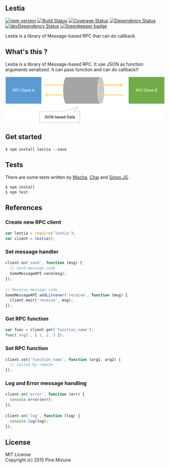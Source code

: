 Lestia
------
[![npm version](https://badge.fury.io/js/lestia.svg)](http://badge.fury.io/js/lestia)
[![Build Status](https://travis-ci.org/pine613/lestia.svg?branch=master)](https://travis-ci.org/pine613/lestia)
[![Coverage Status](https://coveralls.io/repos/pine613/lestia/badge.svg)](https://coveralls.io/r/pine613/lestia)
[![Dependency Status](https://david-dm.org/pine613/lestia.svg)](https://david-dm.org/pine613/lestia)
[![devDependency Status](https://david-dm.org/pine613/lestia/dev-status.svg)](https://david-dm.org/pine613/lestia#info=devDependencies) [![Greenkeeper badge](https://badges.greenkeeper.io/pine/lestia.svg)](https://greenkeeper.io/)

Lestia is a library of Message-based RPC that can do callback.

## What's this ?
Lestia is a library of Message-based RPC. It use JSON as function arguments serialized. It can pass function and can do callback!!

![](assets/lestia.png)


## Get started

```
$ npm install lestia --save
```

## Tests
There are some tests written by [Mocha](http://mochajs.org), [Chai](http://chaijs.com) and [Sinon.JS](http://sinonjs.org).

```
$ npm install
$ npm test
```

## References
### Create new RPC client

```js
var lestia = require('lestia');
var client = lestia();

```

### Set message handler

```js
client.on('send', function (msg) {
  // Send message code
  SomeMessageAPI.send(msg);
});

// Receive message code
SomeMessageAPI.addListener('receive', function (msg) {
  client.emit('receive', msg);
});

```

### Get RPC function

```js
var func = client.get('function_name');
func('arg1', [ 1, 2, 3 ]);
```

### Set RPC function

```js
client.set('function_name', function (arg1, arg2) {
  // Called by remote
});

```

### Log and Error message handling

```js
client.on('error', function (err) {
  console.error(err);
});

client.on('log', function (log) {
  console.log(log);
});
```

## License
MIT License<br />
Copyright (c) 2015 Pine Mizune